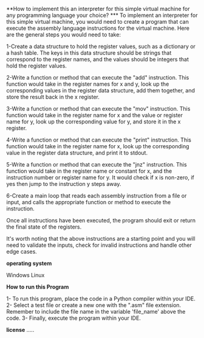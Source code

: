 

**How to implement this an interpreter for this simple virtual machine for any  programming language your choice? ***
To implement an interpreter for this simple virtual machine, you would need to create a program that can execute the assembly language instructions for the virtual machine. Here are the general steps you would need to take:

1-Create a data structure to hold the register values, such as a dictionary or a hash table. The keys in this data structure should be strings that correspond to the register names, and the values should be integers that hold the register values.

2-Write a function or method that can execute the "add" instruction. This function would take in the register names for x and y, look up the corresponding values in the register data structure, add them together, and store the result back in the x register.

3-Write a function or method that can execute the "mov" instruction. This function would take in the register name for x and the value or register name for y, look up the corresponding value for y, and store it in the x register.

4-Write a function or method that can execute the "print" instruction. This function would take in the register name for x, look up the corresponding value in the register data structure, and print it to stdout.

5-Write a function or method that can execute the "jnz" instruction. This function would take in the register name or constant for x, and the instruction number or register name for y. It would check if x is non-zero, if yes then jump to the instruction y steps away.

6-Create a main loop that reads each assembly instruction from a file or input, and calls the appropriate function or method to execute the instruction.

Once all instructions have been executed, the program should exit or return the final state of the registers.

It's worth noting that the above instructions are a starting point and you will need to validate the inputs, check for invalid instructions and handle other edge cases.


**operating system**

Windows 
Linux 

**How to run this Program** 

1- To run this program, place the code in a Python compiler within your IDE. 
2- Select a test file or create a new one with the ".asm" file extension. Remember to include the file name in the variable 'file_name' above the code. 
3- Finally, execute the program within your IDE.

**license**
.....
